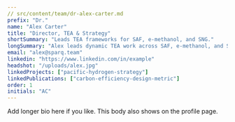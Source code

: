 ```yaml
---
// src/content/team/dr-alex-carter.md
prefix: "Dr."
name: "Alex Carter"
title: "Director, TEA & Strategy"
shortSummary: "Leads TEA frameworks for SAF, e-methanol, and SNG."
longSummary: "Alex leads dynamic TEA work across SAF, e-methanol, and SNG, focusing on policy-responsive design and operations."
email: "alex@sparq.team"
linkedin: "https://www.linkedin.com/in/example"
headshot: "/uploads/alex.jpg"
linkedProjects: ["pacific-hydrogen-strategy"]
linkedPublications: ["carbon-efficiency-design-metric"]
order: 1
initials: "AC"
---
```


Add longer bio here if you like. This body also shows on the profile page.
